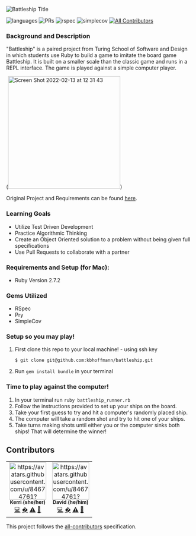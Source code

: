 ![Battleship Title](https://encrypted-tbn0.gstatic.com/images?q=tbn:ANd9GcQaVdGbtbXRVW5mHTPMPIYLr4hCykCEmSUGCueLF_dU1j0iFD4m1z1sXRvvPIFx8qrZV1Q&usqp=CAU)


![languages](https://img.shields.io/github/languages/top/kbhoffmann/battleship?color=red)
![PRs](https://img.shields.io/github/issues-pr-closed/dkassin/battleship)
![rspec](https://img.shields.io/gem/v/rspec?color=blue&label=rspec)
![simplecov](https://img.shields.io/gem/v/simplecov?color=blue&label=simplecov) <!-- ALL-CONTRIBUTORS-BADGE:START - Do not remove or modify this section -->
[![All Contributors](https://img.shields.io/badge/contributors-2-orange.svg?style=flat)](#contributors-)
<!-- ALL-CONTRIBUTORS-BADGE:END -->

### Background and Description
"Battleship" is a paired project from Turing School of Software and Design in which students use Ruby to build a game to imitate the board game Battleship. It is built on a smaller scale than the classic game and runs in a REPL interface. The game is played against a simple computer player. 

(<img width="303" alt="Screen Shot 2022-02-13 at 12 31 43" src="https://user-images.githubusercontent.com/84674761/153771511-71e949f0-f410-4707-8a71-6b83d1bf91e9.png">)

Original Project and Requirements can be found [here](https://github.com/turingschool-examples/battleship).

### Learning Goals
  * Utilize Test Driven Development
  * Practice Algorithmic Thinking
  * Create an Object Oriented solution to a problem without being given full specifications
  * Use Pull Requests to collaborate with a partner


### Requirements and Setup (for Mac):
  * Ruby Version 2.7.2


### Gems Utilized
  * RSpec
  * Pry
  * SimpleCov

### Setup so you may play!
  1. First clone this repo to your local machine!
    - using ssh key <br>
      ```shell
      $ git clone git@github.com:kbhoffmann/battleship.git
      ```
  2. Run ```gem install bundle``` in your terminal

### Time to play against the computer!
  1) In your terminal run `ruby battleship_runner.rb`
  2) Follow the instructions provided to set up your ships on the board.
  3) Take your first guess to try and hit a computer's randomly placed ship.
  4) The computer will take a random shot and try to hit one of your ships.
  5) Take turns making shots until either you or the computer sinks both ships!  That will determine the winner!

## **Contributors** 

<!-- ALL-CONTRIBUTORS-LIST:START - Do not remove or modify this section -->
<!-- prettier-ignore-start -->
<!-- markdownlint-disable -->
<table>
  <tr>
    <td align="center"><a href="https://github.com/kbhoffmann"><img src="https://avatars.githubusercontent.com/u/84674761?s=400&u=c9fbc381c9da0cff613eeaa15e2e9f38106dedc4&v=4" width="100px;" alt="https://avatars.githubusercontent.com/u/84674761?s=400&u=c9fbc381c9da0cff613eeaa15e2e9f38106dedc4&v=4"/><br /><sub><b>Kerri (she/her)</b></sub></a><br /><a href="https://github.com/kbhoffmann/battleship/commits?author=kbhoffmann" title="Code">💻</a> <a href="#ideas-kbhoffmann" title="Ideas, Planning, & Feedback">�</a> <a href="https://github.com/kbhoffmann/battleship/commits?author=kbhoffmann" title="Tests">⚠️</a> <a href="https://github.com/kbhoffmann/battleship/pulls?q=is%3Apr+reviewed-by%3kbhoffmann" title="Reviewed Pull Requests">👀</a></td>
      <td align="center"><a href="https://github.com/dkassin"><img src="https://avatars.githubusercontent.com/u/76177498?v=4" width="100px;" alt="https://avatars.githubusercontent.com/u/84674761?s=400&u=c9fbc381c9da0cff613eeaa15e2e9f38106dedc4&v=4"/><br /><sub><b>David (he/him)</b></sub></a><br /><a href="https://github.com/dkassin/battleship/commits?author=dkassin" title="Code">💻</a> <a href="#ideas-dkassin" title="Ideas, Planning, & Feedback">�</a> <a href="https://github.com/kbhoffmann/battleship/commits?author=dkassin" title="Tests">⚠️</a> <a href="https://github.com/kbhoffmann/battleship/pulls?q=is%3Apr+reviewed-by%3dkassin" title="Reviewed Pull Requests">👀</a></td>
</table>

<!-- markdownlint-restore -->
<!-- prettier-ignore-end -->

<!-- ALL-CONTRIBUTORS-LIST:END -->

This project follows the [all-contributors](https://github.com/all-contributors/all-contributors) specification.
<!--

